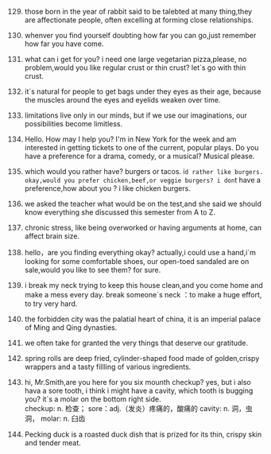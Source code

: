 0129. those born in the year of rabbit said to be talebted at many thing,they are affectionate people, 
often excelling at forming close relationships. 

0130. whenver you find yourself doubting how far you can go,just remember how far you have come.

0131. what can i get for you?
i need one large vegetarian pizza,please,
no problem,would you like regular crust or thin crust?
let`s go with thin crust.

0201. it`s natural for people to get bags under they eyes as their age, because the muscles around the eyes and eyelids weaken over time.

0206. limitations live only in our minds, but if we use our imaginations, our possibilities become limitless.

0207. Hello. How may I help you?
I'm in New York for the week and am interested in getting tickets to one of the current, popular plays.
Do you have a preference for a drama, comedy, or a musical? 
Musical please.

0221. which would you rather have? burgers or tacos.
i`d rather like burgers.
okay,would you prefer chicken,beef,or veggie burgers?
i don`t have a preference,how about you ?
i like chicken burgers.

0222. we asked the teacher what would be on the test,and she said we should know everything she discussed this semester from A to Z.

0228. chronic stress, like being overworked or having arguments at home, can affect brain size.

0303. hello，are you finding everything okay?
actually,i could use a hand,i`m looking for some comfortable shoes,
our open-toed sandaled are on sale,would you like to see them?
for sure.

0306. i break my neck trying to keep this house clean,and you come home and make a mess every day. 
break someone`s neck ：to make a huge effort, to try very hard.

0309. the forbidden city was the palatial heart of china, it is an imperial palace of Ming and Qing dynasties.  

0320. we often take for granted the very things that deserve our gratitude.

0321. spring rolls are deep fried, cylinder-shaped food made of golden,crispy wrappers and a tasty fillling of various ingredients.

0322.  hi, Mr.Smith,are you here for you six mounth checkup?
      yes, but i also hava a sore tooth, i think i might have a cavity,
      which tooth is bugging you?
      it`s a molar on the bottom right side.  
      checkup: n. 检查；  sore：adj.（发炎）疼痛的，酸痛的  cavity: n. 洞，虫洞， molar: n. 臼齿
      
0323.  Pecking duck is a roasted duck dish that is prized for its thin, crispy skin and tender meat.

